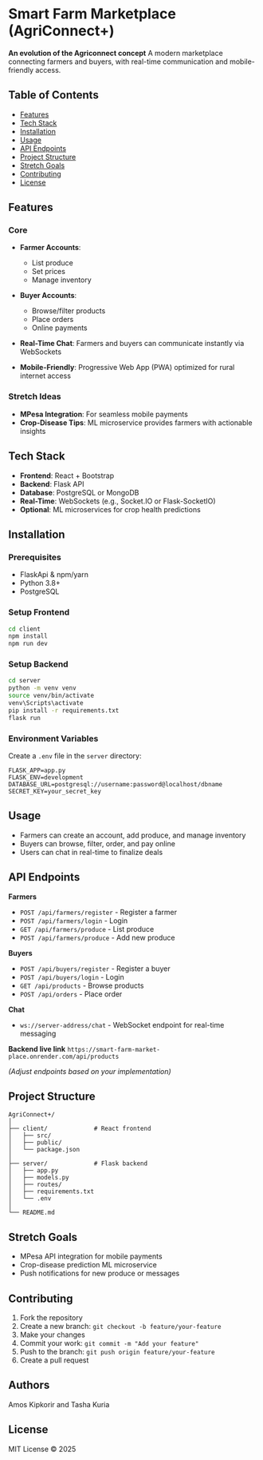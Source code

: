 # Smart Farm Marketplace (AgriConnect+)

**An evolution of the Agriconnect concept**
A modern marketplace connecting farmers and buyers, with real-time communication and mobile-friendly access.

## Table of Contents

* [Features](#features)
* [Tech Stack](#tech-stack)
* [Installation](#installation)
* [Usage](#usage)
* [API Endpoints](#api-endpoints)
* [Project Structure](#project-structure)
* [Stretch Goals](#stretch-goals)
* [Contributing](#contributing)
* [License](#license)

## Features

### Core

* **Farmer Accounts**:

  * List produce
  * Set prices
  * Manage inventory
* **Buyer Accounts**:

  * Browse/filter products
  * Place orders
  * Online payments
* **Real-Time Chat**: Farmers and buyers can communicate instantly via WebSockets
* **Mobile-Friendly**: Progressive Web App (PWA) optimized for rural internet access

### Stretch Ideas

* **MPesa Integration**: For seamless mobile payments
* **Crop-Disease Tips**: ML microservice provides farmers with actionable insights

## Tech Stack

* **Frontend**: React + Bootstrap
* **Backend**: Flask API
* **Database**: PostgreSQL or MongoDB
* **Real-Time**: WebSockets (e.g., Socket.IO or Flask-SocketIO)
* **Optional**: ML microservices for crop health predictions

## Installation

### Prerequisites

* FlaskApi & npm/yarn
* Python 3.8+
* PostgreSQL 

### Setup Frontend

```bash
cd client
npm install
npm run dev
```

### Setup Backend

```bash
cd server
python -m venv venv
source venv/bin/activate   
venv\Scripts\activate      
pip install -r requirements.txt
flask run
```

### Environment Variables

Create a `.env` file in the `server` directory:

```env
FLASK_APP=app.py
FLASK_ENV=development
DATABASE_URL=postgresql://username:password@localhost/dbname
SECRET_KEY=your_secret_key
```

## Usage

* Farmers can create an account, add produce, and manage inventory
* Buyers can browse, filter, order, and pay online
* Users can chat in real-time to finalize deals

## API Endpoints

**Farmers**

* `POST /api/farmers/register` - Register a farmer
* `POST /api/farmers/login` - Login
* `GET /api/farmers/produce` - List produce
* `POST /api/farmers/produce` - Add new produce

**Buyers**

* `POST /api/buyers/register` - Register a buyer
* `POST /api/buyers/login` - Login
* `GET /api/products` - Browse products
* `POST /api/orders` - Place order

**Chat**

* `ws://server-address/chat` - WebSocket endpoint for real-time messaging

**Backend live link**
`https://smart-farm-market-place.onrender.com/api/products`

*(Adjust endpoints based on your implementation)*

## Project Structure

```
AgriConnect+/
│
├── client/             # React frontend
│   ├── src/
│   ├── public/
│   └── package.json
│
├── server/             # Flask backend
│   ├── app.py
│   ├── models.py
│   ├── routes/
│   ├── requirements.txt
│   └── .env
│
└── README.md
```

## Stretch Goals

* MPesa API integration for mobile payments
* Crop-disease prediction ML microservice
* Push notifications for new produce or messages

## Contributing

1. Fork the repository
2. Create a new branch: `git checkout -b feature/your-feature`
3. Make your changes
4. Commit your work: `git commit -m "Add your feature"`
5. Push to the branch: `git push origin feature/your-feature`
6. Create a pull request

## Authors
  Amos Kipkorir
  and
  Tasha Kuria

## License

MIT License © 2025
